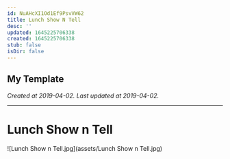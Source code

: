 ```yaml
---
id: NuAHcXI1Od1Ef9PsvVW62
title: Lunch Show N Tell
desc: ''
updated: 1645225706338
created: 1645225706338
stub: false
isDir: false
---
```

My Template
---

_Created at 2019-04-02._
_Last updated at 2019-04-02._




---

# Lunch Show n Tell


![Lunch Show n Tell.jpg](assets/Lunch Show n Tell.jpg)

